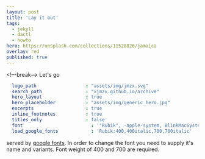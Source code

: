 ```yaml
---
layout: post
title: 'Lay it out'
tags:
  - jekyll
  - dactl
  - howto
hero: https://unsplash.com/collections/11528826/jamaica
overlay: red
published: true
---
```

<!–-break-–>
Let's go

~~~yaml
  logo_path                  : "assets/img/jmzx.svg"
  search_path                : "xjmzx.github.io/archive"
  hero_layout                : true
  hero_placeholder           : "assets/img/generic_hero.jpg"
  excerpts                   : true
  inline_footnotes           : true
  titles_only                : false
  font                         : '"Rubik", -apple-system, BlinkMacSystemFont, "Helvetica Neue", sans-serif'
  load_google_fonts            : 'Rubik:400,400italic,700,700italic'

~~~
served by [google fonts](https://fonts.google.com).
In order to change the font you need to supply it's name and variants.
Font weight of 400 and 700 are required.
